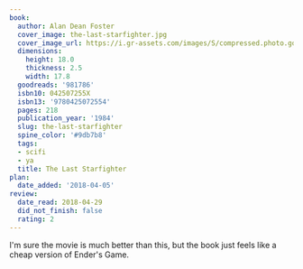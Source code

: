 ```yaml
---
book:
  author: Alan Dean Foster
  cover_image: the-last-starfighter.jpg
  cover_image_url: https://i.gr-assets.com/images/S/compressed.photo.goodreads.com/books/1331964853l/981786._SY160_.jpg
  dimensions:
    height: 18.0
    thickness: 2.5
    width: 17.8
  goodreads: '981786'
  isbn10: 042507255X
  isbn13: '9780425072554'
  pages: 218
  publication_year: '1984'
  slug: the-last-starfighter
  spine_color: '#9db7b8'
  tags:
  - scifi
  - ya
  title: The Last Starfighter
plan:
  date_added: '2018-04-05'
review:
  date_read: 2018-04-29
  did_not_finish: false
  rating: 2
---
```


I'm sure the movie is much better than this, but the book just feels like a cheap version of Ender's Game.
